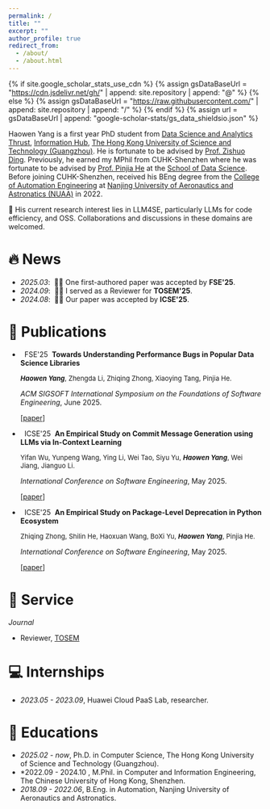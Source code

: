 ```yaml
---
permalink: /
title: ""
excerpt: ""
author_profile: true
redirect_from: 
  - /about/
  - /about.html
---
```


{% if site.google_scholar_stats_use_cdn %}
{% assign gsDataBaseUrl = "https://cdn.jsdelivr.net/gh/" | append: site.repository | append: "@" %}
{% else %}
{% assign gsDataBaseUrl = "https://raw.githubusercontent.com/" | append: site.repository | append: "/" %}
{% endif %}
{% assign url = gsDataBaseUrl | append: "google-scholar-stats/gs_data_shieldsio.json" %}

<span class='anchor' id='about-me'></span>

Haowen Yang is a first year PhD student from [Data Science and Analytics Thrust](https://dsa.hkust-gz.edu.cn/), [Information Hub](https://www.hkust-gz.edu.cn/academics/hubs-and-thrust-areas/information-hub/), [The Hong Kong University of Science and Technology (Guangzhou)](https://www.hkust-gz.edu.cn/).
He is fortunate to be advised by [Prof. Zishuo Ding](https://personal.hkust-gz.edu.cn/ding/). 
Previously, he earned my MPhil from CUHK-Shenzhen where he was fortunate to be advised by [Prof. Pinjia He](https://pinjiahe.github.io/) at the [School of Data Science](https://cs.pku.edu.cn/). Before joining CUHK-Shenzhen, received his BEng degree from the [College of Automation Engineering](https://cae.nuaa.edu.cn/zdh_en/) at [Nanjing University of Aeronautics and Astronatics (NUAA)](https://www.nuaa.edu.cn/) in 2022.

🔎 His current research interest lies in LLM4SE, particularly LLMs for code efficiency, and OSS. 
Collaborations and discussions in these domains are welcomed.


# 🔥 News

- *2025.03*: &nbsp;🎉🎉 One first-authored paper was accepted by **FSE'25**.
- *2024.09*: &nbsp;🎉🎉 I served as a Reviewer for **TOSEM'25**.
- *2024.08*: &nbsp;🎉🎉 Our paper was accepted by **ICSE'25**.

# 📝 Publications 

- &nbsp; <span class="badge">FSE'25</span> &nbsp;**Towards Understanding Performance Bugs in Popular Data Science Libraries**

  <span style="font-size:13px;"> <strong><em>Haowen Yang</em></strong>, Zhengda Li, Zhiqing Zhong, Xiaoying Tang, Pinjia He.</span>

  <span style="font-size:14px;"> *ACM SIGSOFT International Symposium on the Foundations of Software Engineering*, June 2025. </span>

  [[paper](#)]

- &nbsp; <span class="badge">ICSE'25</span> &nbsp;**An Empirical Study on Commit Message Generation using LLMs via In-Context Learning**

  <span style="font-size:13px;"> Yifan Wu, Yunpeng Wang, Ying Li, Wei Tao, Siyu Yu, <strong><em>Haowen Yang</em></strong>, Wei Jiang, Jianguo Li.</span>

  <span style="font-size:14px;"> *International Conference on Software Engineering*, May 2025. </span>

  [[paper](https://arxiv.org/abs/2502.18904)]

- &nbsp; <span class="badge">ICSE'25</span> &nbsp;**An Empirical Study on Package-Level Deprecation in Python Ecosystem**

  <span style="font-size:13px;"> Zhiqing Zhong, Shilin He, Haoxuan Wang, BoXi Yu, <strong><em>Haowen Yang</em></strong>, Pinjia He.</span>

  <span style="font-size:14px;"> *International Conference on Software Engineering*, May 2025. </span>

  [[paper](https://arxiv.org/abs/2408.10327)]


# 💬 Service

*Journal*
- Reviewer, [TOSEM](https://dl.acm.org/journal/tosem)


# 💻 Internships

- *2023.05 - 2023.09*, Huawei Cloud PaaS Lab, researcher.

# 📖 Educations

- *2025.02 - now*, Ph.D. in Computer Science, The Hong Kong University of Science and Technology (Guangzhou). 
- *2022.09 - 2024.10 , M.Phil. in Computer and Information Engineering, The Chinese University of Hong Kong, Shenzhen. 
- *2018.09 - 2022.06*, B.Eng. in Automation, Nanjing University of Aeronautics and Astronatics.
